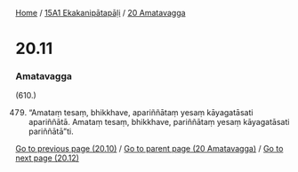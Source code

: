
[Home](/) / [15A1 Ekakanipātapāḷi](../../15A1.md) / [20 Amatavagga](../20.md)

# 20.11

### Amatavagga

(610.)

479. “Amataṃ tesaṃ, bhikkhave, apariññātaṃ yesaṃ kāyagatāsati apariññātā. Amataṃ tesaṃ, bhikkhave, pariññātaṃ yesaṃ kāyagatāsati pariññātā”ti.

[Go to previous page (20.10)](20.10.md) / [Go to parent page (20 Amatavagga)](../20.md) / [Go to next page (20.12)](20.12.md)


